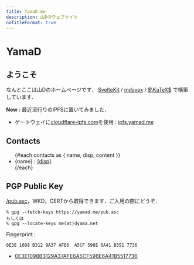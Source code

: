 ```yaml
---
title: YamaD.me
description: 山Dのウェブサイト
noTitleFormat: true
---
```


<script context="module">
  import contacts from "$lib/contacts.json"
</script>

# YamaD

## ようこそ

なんとここは山Dのホームページです．
[SvelteKit](https://kit.svelte.dev) / [mdsvex](https://mdsvex.com) / [$\KaTeX$](https://katex.org) で構築しています．

**New :**
最近流行りのIPFSに置いてみました．

- ゲートウェイに[cloudflare-ipfs.com](https://www.cloudflare.com/distributed-web-gateway/)を使用 : [ipfs.yamad.me](https://ipfs.yamad.me)

## Contacts

<ul>
  {#each contacts as { name, disp, content }}
    <li>{name} : <a href={content} target="_blank" rel="external">{disp}</a></li>
  {/each}
</ul>

## PGP Public Key

<a href="/pub.asc" rel="external">/pub.asc</a>，WKD，CERTから取得できます．ご入用の際にどうぞ．

```
% gpg --fetch-keys https://yamad.me/pub.asc
もしくは
% gpg --locate-keys me(at)dyama.net
```

Fingerprint :

```
0E3E 1098 B312 9A37 AFE6  A5CF 596E 6A41 B551 7736
```

- <a href="openpgp4fpr:0E3E1098B3129A37AFE6A5CF596E6A41B5517736" rel="external">0E3E1098B3129A37AFE6A5CF596E6A41B5517736</a>
